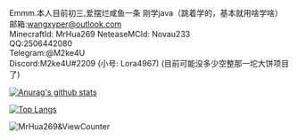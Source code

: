 Emmm.本人目前初三,爱摆烂咸鱼一条 </a>
刚学java（跳着学的，基本就用啥学啥）  
邮箱:wangxyper@outlook.com  
MinecraftId: MrHua269
NeteaseMCId: Novau233  
QQ:2506442080   
Telegram:@M2ke4U  
Discord:M2ke4U#2209 
(小号: Lora4967)
(目前可能没多少空整那一坨大饼项目了)

[![Anurag's github stats](https://github-readme-stats.vercel.app/api?username=MrHua269&count_private=true&show_icons=true&theme=tokyonight)](https://github.com/anuraghazra/github-readme-stats)

[![Top Langs](https://github-readme-stats.vercel.app/api/top-langs/?username=MrHua269&layout=compact&theme=tokyonight)](https://github.com/anuraghazra/github-readme-stats)


![MrHua269&ViewCounter](https://api.likepoems.com/counter/get/@MrHua269)
